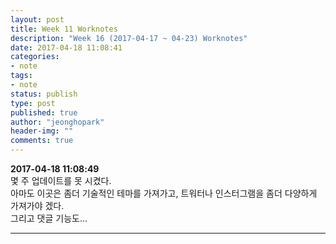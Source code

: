 ```yaml
---
layout: post
title: Week 11 Worknotes
description: "Week 16 (2017-04-17 ~ 04-23) Worknotes"
date: 2017-04-18 11:08:41
categories:
- note
tags:
- note
status: publish
type: post
published: true
author: "jeonghopark"
header-img: ""
comments: true
---           
```

**2017-04-18 11:08:49**                 
몇 주 업데이트를 못 시켰다.        
아마도 이곳은 좀더 기술적인 테마를 가져가고, 트워터나 인스터그램을 좀더 다양하게 가져가야 겠다.          
그리고 댓글 기능도...                    


---					
